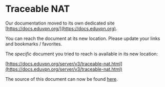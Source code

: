 # Traceable NAT
    
Our documentation moved to its own dedicated site 
[https://docs.eduvpn.org/](https://docs.eduvpn.org).

You can reach the document at its new location. Please update your links and 
bookmarks / favorites.

The _specific_ document you tried to reach is available in its new location:

[https://docs.eduvpn.org/server/v3/traceable-nat.html](https://docs.eduvpn.org/server/v3/traceable-nat.html)

The source of this document can now be found [here](https://codeberg.org/eduVPN/documentation/src/branch/v3/traceable-nat.md).
